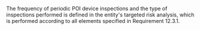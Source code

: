 The frequency of periodic POI device inspections and the type of inspections performed is defined in the entity's targeted risk analysis, which is performed according to all elements specified in Requirement 12.3.1.

